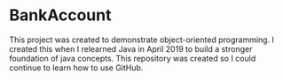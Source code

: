 # BankAccount

This project was created to demonstrate object-oriented programming. I created this when I relearned Java in April 2019 to build a stronger foundation of java concepts. This repository was created so I could continue to learn how to use GitHub.
